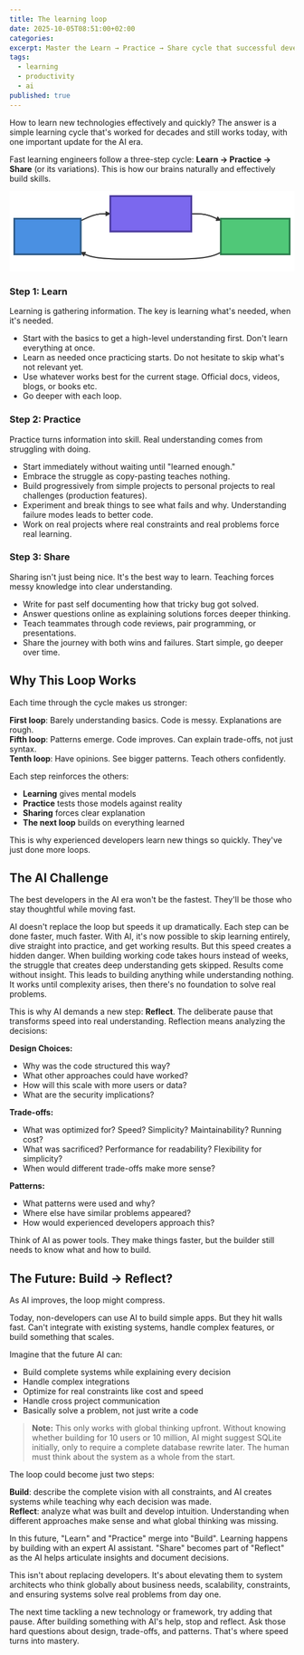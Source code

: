 ```yaml
---
title: The learning loop
date: 2025-10-05T08:51:00+02:00
categories:
excerpt: Master the Learn → Practice → Share cycle that successful developers use to build skills. Discover why AI makes this loop faster and why Reflect is now the critical fourth step to turn speed into deep understanding.
tags:
  - learning
  - productivity
  - ai
published: true
---
```


How to learn new technologies effectively and quickly?
The answer is a simple learning cycle that's worked for decades and still works today, with one important update for the AI era.

Fast learning engineers follow a three-step cycle: **Learn → Practice → Share** (or its variations).
This is how our brains naturally and effectively build skills.

![Learning Loop Diagram](/images/learning-loop/diagram.svg)

### Step 1: Learn

Learning is gathering information. The key is learning what's needed, when it's needed.

- Start with the basics to get a high-level understanding first. Don't learn everything at once.
- Learn as needed once practicing starts. Do not hesitate to skip what's not relevant yet.
- Use whatever works best for the current stage. Official docs, videos, blogs, or books etc.
- Go deeper with each loop.

### Step 2: Practice

Practice turns information into skill. Real understanding comes from struggling with doing.

- Start immediately without waiting until "learned enough."
- Embrace the struggle as copy-pasting teaches nothing.
- Build progressively from simple projects to personal projects to real challenges (production features).
- Experiment and break things to see what fails and why. Understanding failure modes leads to better code.
- Work on real projects where real constraints and real problems force real learning.

### Step 3: Share

Sharing isn't just being nice. It's the best way to learn. Teaching forces messy knowledge into clear understanding.

- Write for past self documenting how that tricky bug got solved.
- Answer questions online as explaining solutions forces deeper thinking.
- Teach teammates through code reviews, pair programming, or presentations.
- Share the journey with both wins and failures. Start simple, go deeper over time.

## Why This Loop Works

Each time through the cycle makes us stronger:

**First loop**: Barely understanding basics. Code is messy. Explanations are rough. <br>
**Fifth loop**: Patterns emerge. Code improves. Can explain trade-offs, not just syntax. <br>
**Tenth loop**: Have opinions. See bigger patterns. Teach others confidently.

Each step reinforces the others:
- **Learning** gives mental models
- **Practice** tests those models against reality
- **Sharing** forces clear explanation
- **The next loop** builds on everything learned

This is why experienced developers learn new things so quickly. They've just done more loops.

## The AI Challenge

The best developers in the AI era won't be the fastest. They'll be those who stay thoughtful while moving fast.

AI doesn't replace the loop but speeds it up dramatically. Each step can be done faster, much faster.
With AI, it's now possible to skip learning entirely, dive straight into practice, and get working results. But this speed creates a hidden danger.
When building working code takes hours instead of weeks, the struggle that creates deep understanding gets skipped. Results come without insight.
This leads to building anything while understanding nothing. It works until complexity arises, then there's no foundation to solve real problems.

This is why AI demands a new step: **Reflect**. The deliberate pause that transforms speed into real understanding.
Reflection means analyzing the decisions:

**Design Choices:**
- Why was the code structured this way?
- What other approaches could have worked?
- How will this scale with more users or data?
- What are the security implications?

**Trade-offs:**
- What was optimized for? Speed? Simplicity? Maintainability? Running cost?
- What was sacrificed? Performance for readability? Flexibility for simplicity?
- When would different trade-offs make more sense?

**Patterns:**
- What patterns were used and why?
- Where else have similar problems appeared?
- How would experienced developers approach this?

Think of AI as power tools. They make things faster, but the builder still needs to know what and how to build.

## The Future: Build → Reflect?

As AI improves, the loop might compress.

Today, non-developers can use AI to build simple apps. But they hit walls fast. Can't integrate with existing systems, handle complex features, or build something that scales.

Imagine that the future AI can:
- Build complete systems while explaining every decision
- Handle complex integrations
- Optimize for real constraints like cost and speed
- Handle cross project communication
- Basically solve a problem, not just write a code

> **Note:** This only works with global thinking upfront. Without knowing whether building for 10 users or 10 million, AI might suggest SQLite initially, only to require a complete database rewrite later. The human must think about the system as a whole from the start.

The loop could become just two steps:

**Build**: describe the complete vision with all constraints, and AI creates systems while teaching why each decision was made. <br>
**Reflect**: analyze what was built and develop intuition. Understanding when different approaches make sense and what global thinking was missing. <br>

In this future, "Learn" and "Practice" merge into "Build". Learning happens by building with an expert AI assistant. "Share" becomes part of "Reflect" as the AI helps articulate insights and document decisions.

This isn't about replacing developers. It's about elevating them to system architects who think globally about business needs, scalability, constraints, and ensuring systems solve real problems from day one.

The next time tackling a new technology or framework, try adding that pause. After building something with AI's help, stop and reflect. Ask those hard questions about design, trade-offs, and patterns. That's where speed turns into mastery.
